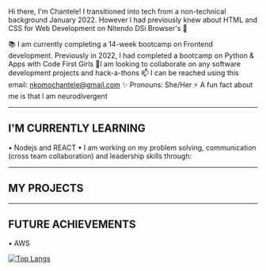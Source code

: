 Hi there, I'm Chantele! I transitioned into tech from a non-technical background January 2022. However l had previously knew about HTML and CSS for Web Development on Nitendo DSi Browser's 👋

📚 I am currently completing a 14-week bootcamp on Frontend development. Previously in 2022, l had completed a bootcamp on Python & Apps with Code First Girls 
👯I am looking to collaborate on any software development projects and hack-a-thons
📫 I can be reached using this email: nkomochantele@gmail.com
✨ Pronouns: She/Her
⚡ A fun fact about me is that l am neurodivergent

----------------------
I'M CURRENTLY LEARNING 
----------------------

• Nodejs and REACT
• I am working on my problem solving, communication (cross team collaboration) and leadership skills through:

----------------------
MY PROJECTS
----------------------



----------------------
FUTURE ACHIEVEMENTS
----------------------

• AWS


[![Top Langs](https://github-readme-stats.vercel.app/api/top-langs/?username=nkomoo&layout=compact)](https://github.com/nkomoo)
